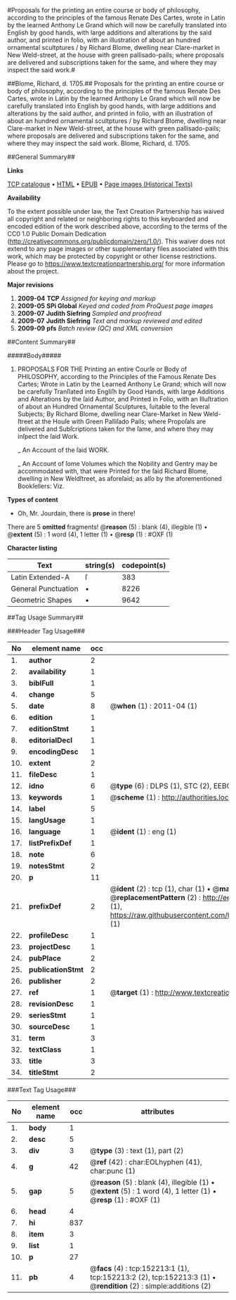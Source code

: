 #Proposals for the printing an entire course or body of philosophy, according to the principles of the famous Renate Des Cartes, wrote in Latin by the learned Anthony Le Grand which will now be carefully translated into English by good hands, with large additions and alterations by the said author, and printed in folio, with an illustration of about an hundred ornamental scultptures / by Richard Blome, dwelling near Clare-market in New Weld-street, at the house with green pallisado-pails; where proposals are delivered and subscriptions taken for the same, and where they may inspect the said work.#

##Blome, Richard, d. 1705.##
Proposals for the printing an entire course or body of philosophy, according to the principles of the famous Renate Des Cartes, wrote in Latin by the learned Anthony Le Grand which will now be carefully translated into English by good hands, with large additions and alterations by the said author, and printed in folio, with an illustration of about an hundred ornamental scultptures / by Richard Blome, dwelling near Clare-market in New Weld-street, at the house with green pallisado-pails; where proposals are delivered and subscriptions taken for the same, and where they may inspect the said work.
Blome, Richard, d. 1705.

##General Summary##

**Links**

[TCP catalogue](http://www.ota.ox.ac.uk/tcp/)  • 
[HTML](http://tei.it.ox.ac.uk/tcp/Texts-HTML/free/A76/A76851.html)  • 
[EPUB](http://tei.it.ox.ac.uk/tcp/Texts-EPUB/free/A76/A76851.epub) • 
[Page images (Historical Texts)](https://historicaltexts.jisc.ac.uk/eebo-38875806e)

**Availability**

To the extent possible under law, the Text Creation Partnership has waived all copyright and related or neighboring rights to this keyboarded and encoded edition of the work described above, according to the terms of the CC0 1.0 Public Domain Dedication (http://creativecommons.org/publicdomain/zero/1.0/). This waiver does not extend to any page images or other supplementary files associated with this work, which may be protected by copyright or other license restrictions. Please go to https://www.textcreationpartnership.org/ for more information about the project.

**Major revisions**

1. __2009-04__ __TCP__ *Assigned for keying and markup*
1. __2009-05__ __SPi Global__ *Keyed and coded from ProQuest page images*
1. __2009-07__ __Judith Siefring__ *Sampled and proofread*
1. __2009-07__ __Judith Siefring__ *Text and markup reviewed and edited*
1. __2009-09__ __pfs__ *Batch review (QC) and XML conversion*

##Content Summary##

#####Body#####

1. PROPOSALS FOR THE Printing an entire Courſe or Body of PHILOSOPHY, according to the Principles of the Famous Renate Des Cartes; Wrote in Latin by the Learned Anthony Le Grand; which will now be carefully Tranſlated into Engliſh by Good Hands, with large Additions and Alterations by the ſaid Author, and Printed in Folio, with an Illuſtration of about an Hundred Ornamental Sculptures, ſuitable to the ſeveral Subjects; By Richard Blome, dwelling near Clare-Market in New Weld-ſtreet at the Houſe with Green Palliſado Pails; where Propoſals are delivered and Subſcriptions taken for the ſame, and where they may inſpect the ſaid Work.

    _ An Account of the ſaid WORK.

    _ An Account of ſome Volumes which the Nobility and Gentry may be accommodated with, that were Printed for the ſaid Richard Blome, dwelling in New Weldſtreet, as aforeſaid; as alſo by the aforementioned Bookſellers: Viz.

**Types of content**

  * Oh, Mr. Jourdain, there is **prose** in there!

There are 5 **omitted** fragments! 
 @__reason__ (5) : blank (4), illegible (1)  •  @__extent__ (5) : 1 word (4), 1 letter (1)  •  @__resp__ (1) : #OXF (1)

**Character listing**


|Text|string(s)|codepoint(s)|
|---|---|---|
|Latin Extended-A|ſ|383|
|General Punctuation|•|8226|
|Geometric Shapes|▪|9642|

##Tag Usage Summary##

###Header Tag Usage###

|No|element name|occ|attributes|
|---|---|---|---|
|1.|__author__|2||
|2.|__availability__|1||
|3.|__biblFull__|1||
|4.|__change__|5||
|5.|__date__|8| @__when__ (1) : 2011-04 (1)|
|6.|__edition__|1||
|7.|__editionStmt__|1||
|8.|__editorialDecl__|1||
|9.|__encodingDesc__|1||
|10.|__extent__|2||
|11.|__fileDesc__|1||
|12.|__idno__|6| @__type__ (6) : DLPS (1), STC (2), EEBO-CITATION (1), OCLC (1), VID (1)|
|13.|__keywords__|1| @__scheme__ (1) : http://authorities.loc.gov/ (1)|
|14.|__label__|5||
|15.|__langUsage__|1||
|16.|__language__|1| @__ident__ (1) : eng (1)|
|17.|__listPrefixDef__|1||
|18.|__note__|6||
|19.|__notesStmt__|2||
|20.|__p__|11||
|21.|__prefixDef__|2| @__ident__ (2) : tcp (1), char (1)  •  @__matchPattern__ (2) : ([0-9\-]+):([0-9IVX]+) (1), (.+) (1)  •  @__replacementPattern__ (2) : http://eebo.chadwyck.com/downloadtiff?vid=$1&page=$2 (1), https://raw.githubusercontent.com/textcreationpartnership/Texts/master/tcpchars.xml#$1 (1)|
|22.|__profileDesc__|1||
|23.|__projectDesc__|1||
|24.|__pubPlace__|2||
|25.|__publicationStmt__|2||
|26.|__publisher__|2||
|27.|__ref__|1| @__target__ (1) : http://www.textcreationpartnership.org/docs/. (1)|
|28.|__revisionDesc__|1||
|29.|__seriesStmt__|1||
|30.|__sourceDesc__|1||
|31.|__term__|3||
|32.|__textClass__|1||
|33.|__title__|3||
|34.|__titleStmt__|2||


###Text Tag Usage###

|No|element name|occ|attributes|
|---|---|---|---|
|1.|__body__|1||
|2.|__desc__|5||
|3.|__div__|3| @__type__ (3) : text (1), part (2)|
|4.|__g__|42| @__ref__ (42) : char:EOLhyphen (41), char:punc (1)|
|5.|__gap__|5| @__reason__ (5) : blank (4), illegible (1)  •  @__extent__ (5) : 1 word (4), 1 letter (1)  •  @__resp__ (1) : #OXF (1)|
|6.|__head__|4||
|7.|__hi__|837||
|8.|__item__|3||
|9.|__list__|1||
|10.|__p__|27||
|11.|__pb__|4| @__facs__ (4) : tcp:152213:1 (1), tcp:152213:2 (2), tcp:152213:3 (1)  •  @__rendition__ (2) : simple:additions (2)|
